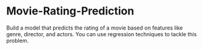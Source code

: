 # Movie-Rating-Prediction
Build a model that predicts the rating of a movie based on features like genre, director, and actors. You can use regression techniques to tackle this problem.
